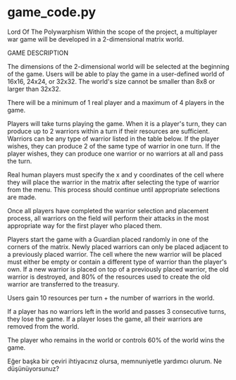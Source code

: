 # game_code.py
Lord Of The Polywarphism
Within the scope of the project, a multiplayer war game will be developed in a 2-dimensional matrix world.

GAME DESCRIPTION

The dimensions of the 2-dimensional world will be selected at the beginning of the game. Users will be able to play the game in a user-defined world of 16x16, 24x24, or 32x32. The world's size cannot be smaller than 8x8 or larger than 32x32.

There will be a minimum of 1 real player and a maximum of 4 players in the game.

Players will take turns playing the game. When it is a player's turn, they can produce up to 2 warriors within a turn if their resources are sufficient. Warriors can be any type of warrior listed in the table below. If the player wishes, they can produce 2 of the same type of warrior in one turn. If the player wishes, they can produce one warrior or no warriors at all and pass the turn.

Real human players must specify the x and y coordinates of the cell where they will place the warrior in the matrix after selecting the type of warrior from the menu. This process should continue until appropriate selections are made.

Once all players have completed the warrior selection and placement process, all warriors on the field will perform their attacks in the most appropriate way for the first player who placed them.

Players start the game with a Guardian placed randomly in one of the corners of the matrix. Newly placed warriors can only be placed adjacent to a previously placed warrior. The cell where the new warrior will be placed must either be empty or contain a different type of warrior than the player's own. If a new warrior is placed on top of a previously placed warrior, the old warrior is destroyed, and 80% of the resources used to create the old warrior are transferred to the treasury.

Users gain 10 resources per turn \+ the number of warriors in the world.

If a player has no warriors left in the world and passes 3 consecutive turns, they lose the game. If a player loses the game, all their warriors are removed from the world.

The player who remains in the world or controls 60% of the world wins the game.

Eğer başka bir çeviri ihtiyacınız olursa, memnuniyetle yardımcı olurum. Ne düşünüyorsunuz?
